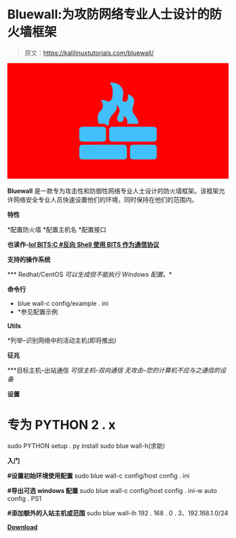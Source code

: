# Bluewall:为攻防网络专业人士设计的防火墙框架

> 原文：<https://kalilinuxtutorials.com/bluewall/>

[![Bluewall : Firewall Framework Designed For Offensive & Defensive Cyber Professionals](img/7f593a31991650b39e5560c7ec2a5b7f.png "Bluewall : Firewall Framework Designed For Offensive & Defensive Cyber Professionals")](https://1.bp.blogspot.com/-3Ss9MxGXgTk/XidJaQJZaMI/AAAAAAAAEgo/glcciHCW1aAUET2Zd4NblBEd-5k8N5gnACLcBGAsYHQ/s1600/Bluewall%25281%2529.png)

**Bluewall** 是一款专为攻击性和防御性网络专业人士设计的防火墙框架。该框架允许网络安全专业人员快速设置他们的环境，同时保持在他们的范围内。

**特性**

*配置防火墙
*配置主机名
*配置接口

**也读作-[lol BITS:C #反向 Shell 使用 BITS 作为通信协议](https://kalilinuxtutorials.com/lolbits-reverse-shell-using-bits-communication-protocol/)**

**支持的操作系统**

*** Redhat/CentOS
*可以生成但不能执行 Windows 配置。**

**命令行**

* blue wall-c config/example . ini
* *参见配置示例

**Utils**

*列举–识别网络中的活动主机(即将推出)

**征兆**

***目标主机–出站通信
*可信主机–双向通信
*无攻击–您的计算机不应与之通信的设备**

**设置**

# **专为 PYTHON 2 . x**
sudo PYTHON setup . py install
sudo blue wall-h(求助)

**入门**

**#设置初始环境使用配置**
sudo blue wall-c config/host config . ini

**#导出可选 windows 配置**
sudo blue wall-c config/host config . ini-w auto config . PS1

**#添加额外的入站主机或范围**
sudo blue wall-ih 192 . 168 . 0 . 3、192.168.1.0/24

[**Download**](https://github.com/austin-taylor/bluewall)